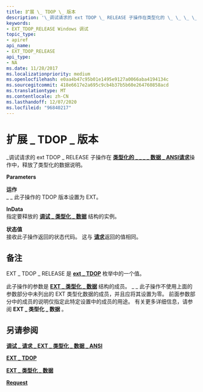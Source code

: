 ```yaml
---
title: 扩展 \_ TDOP \_ 版本
description: '\_调试请求的 ext TDOP \_ RELEASE 子操作在类型化的 \_ \_ \_ \_ 数据 \_ ANSI 请求操作中，释放了类型化的数据说明。'
keywords:
- EXT_TDOP_RELEASE Windows 调试
topic_type:
- apiref
api_name:
- EXT_TDOP_RELEASE
api_type:
- NA
ms.date: 11/28/2017
ms.localizationpriority: medium
ms.openlocfilehash: e0aa4b47c95b01e1495e9127a0066aba4194134c
ms.sourcegitcommit: 418e6617e2a695c9cb4b37b5b60e264760858acd
ms.translationtype: MT
ms.contentlocale: zh-CN
ms.lasthandoff: 12/07/2020
ms.locfileid: "96840217"
---
```

# <a name="ext_tdop_release"></a>扩展 \_ TDOP \_ 版本


\_调试请求的 ext TDOP \_ RELEASE 子操作在 [**类型化的 \_ \_ \_ \_ 数据 \_ ANSI**](debug-request-ext-typed-data-ansi.md)[**请求**](request.md)操作中，释放了类型化的数据说明。

**Parameters**

<span id="Operation"></span><span id="operation"></span><span id="OPERATION"></span>**运作**  
\_ \_ 此子操作的 TDOP 版本设置为 EXT。

<span id="InData"></span><span id="indata"></span><span id="INDATA"></span>**InData**  
指定要释放的 [**调试 \_ 类型化 \_ 数据**](/windows-hardware/drivers/ddi/wdbgexts/ns-wdbgexts-_debug_typed_data) 结构的实例。

<span id="Status"></span><span id="status"></span><span id="STATUS"></span>**状态值**  
接收此子操作返回的状态代码。 这与 [**请求**](request.md)返回的值相同。

<a name="remarks"></a>备注
-------

EXT \_ TDOP \_ RELEASE 是 [**ext \_ TDOP**](/windows-hardware/drivers/ddi/wdbgexts/ne-wdbgexts-_ext_tdop) 枚举中的一个值。

此子操作的参数是 [**EXT \_ 类型化 \_ 数据**](/windows-hardware/drivers/ddi/wdbgexts/ns-wdbgexts-_ext_typed_data) 结构的成员。 \_ \_ 此子操作不使用上面的参数部分中未列出的 EXT 类型化数据的成员，并且应将其设置为零。 前面参数部分中的成员的说明仅指定此特定设置中的成员的用途。 有关更多详细信息，请参阅 **EXT \_ 类型化 \_ 数据** 。

## <a name="span-idsee_alsospansee-also"></a><span id="see_also"></span>另请参阅


[**调试 \_ 请求 \_ EXT \_ 类型化 \_ 数据 \_ ANSI**](debug-request-ext-typed-data-ansi.md)

[**EXT \_ TDOP**](/windows-hardware/drivers/ddi/wdbgexts/ne-wdbgexts-_ext_tdop)

[**EXT \_ 类型化 \_ 数据**](/windows-hardware/drivers/ddi/wdbgexts/ns-wdbgexts-_ext_typed_data)

[**Request**](request.md)

 

